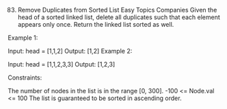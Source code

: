 83. Remove Duplicates from Sorted List
   Easy
   Topics
   Companies
   Given the head of a sorted linked list, delete all duplicates such that each element appears only once. Return the linked list sorted as well.



Example 1:


Input: head = [1,1,2]
Output: [1,2]
Example 2:


Input: head = [1,1,2,3,3]
Output: [1,2,3]


Constraints:

The number of nodes in the list is in the range [0, 300].
-100 <= Node.val <= 100
The list is guaranteed to be sorted in ascending order.